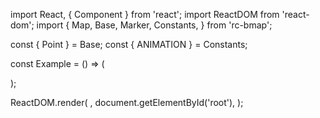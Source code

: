 import React, { Component } from 'react';
import ReactDOM from 'react-dom';
import {
  Map,
  Base,
  Marker,
  Constants,
} from 'rc-bmap';

const { Point } = Base;
const { ANIMATION } = Constants;

const Example = () => (
  <div style={{ height: '100vh' }}>
    <Map
      ak="WAeVpuoSBH4NswS30GNbCRrlsmdGB5Gv"
      zoom={15}
      scrollWheelZoom
    >
      <Point name="center" lng="116.404" lat="39.915" />
      <Marker animation={ANIMATION.BOUNCE}>
        <Point lng="116.404" lat="39.915" />
      </Marker>
    </Map>
  </div>
);

ReactDOM.render(
  <Example />,
  document.getElementById('root'),
);
